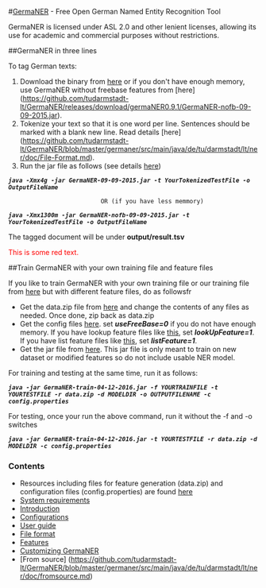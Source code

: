 #[GermaNER](https://github.com/tudarmstadt-lt/GermaNER/blob/master/germaner/src/main/java/de/tu/darmstadt/lt/ner/doc/Home.md) - Free Open German Named Entity Recognition Tool

GermaNER is licensed under ASL 2.0 and other lenient licenses, allowing its use for academic and commercial purposes without restrictions. 

##GermaNER in three lines

To tag German texts:

1. Download the binary from [here](https://github.com/tudarmstadt-lt/GermaNER/releases/download/germaNER0.9.1/GermaNER-09-09-2015.jar) or if you don't have enough memory, use GermaNER without freebase features from [here] (https://github.com/tudarmstadt-lt/GermaNER/releases/download/germaNER0.9.1/GermaNER-nofb-09-09-2015.jar).
1. Tokenize your text so that it is one word per line. Sentences should be marked with a blank new line. Read details [here] (https://github.com/tudarmstadt-lt/GermaNER/blob/master/germaner/src/main/java/de/tu/darmstadt/lt/ner/doc/File-Format.md).
2. Run the jar file as follows (see details [here](https://github.com/tudarmstadt-lt/GermaNER/blob/master/germaner/src/main/java/de/tu/darmstadt/lt/ner/doc/User-Guide.md))

***`java -Xmx4g -jar GermaNER-09-09-2015.jar -t YourTokenizedTestFile -o OutputFileName`***
                              
                              OR (if you have less memmory)

***`java -Xmx1300m -jar GermaNER-nofb-09-09-2015.jar -t  YourTokenizedTestFile -o OutputFileName`***

The tagged document will be under **output/result.tsv**

<p style='color:red'>This is some red text.</p>

##Train GermaNER with your own training file and feature files

If you like to train GermaNER with your own training file or our training file from [here](https://github.com/tudarmstadt-lt/GermaNER/releases/download/germaNER0.9.1/full_train.tsv) but with different feature files, do as followsfr

* Get the data.zip file from [here](https://github.com/tudarmstadt-lt/GermaNER/releases/download/germaNER0.9.1/data.zip) and change the contents of any files as needed. Once done, zip back as data.zip
* Get the config files [here](https://github.com/tudarmstadt-lt/GermaNER/releases/download/germaNER0.9.1/config.properties). set ***useFreeBase=0*** if you do not have enough memory. If you have lookup feature files like [this](https://github.com/tudarmstadt-lt/GermaNER/releases/download/germaNER0.9.1/lookUpFile.tsv), set ***lookUpFeature=1***. If you have list feature files like [this](https://github.com/tudarmstadt-lt/GermaNER/releases/download/germaNER0.9.1/listFile.tsv), set ***listFeature=1***. 
* Get the jar file from [here](https://github.com/tudarmstadt-lt/GermaNER/releases/download/germaNER0.9.1/GermaNER-train-04-12-2016.jar). This jar file is only meant to train on new dataset or modified features so do not include usable NER model.

For training and testing at the same time, run it as follows:

***`java -jar GermaNER-train-04-12-2016.jar -f YOURTRAINFILE -t YOURTESTFILE -r data.zip -d MODELDIR -o OUTPUTFILENAME -c config.properties`***

For testing, once your run the above command, run it without the -f and -o switches

***`java -jar GermaNER-train-04-12-2016.jar -t YOURTESTFILE -r data.zip -d MODELDIR -c config.properties`***
### Contents
* Resources including files for feature generation (data.zip) and configuration files (config.properties) are found [here](https://github.com/tudarmstadt-lt/GermaNER/releases/tag/germaNER0.9.1)
* [System requirements](https://github.com/tudarmstadt-lt/GermaNER/blob/master/germaner/src/main/java/de/tu/darmstadt/lt/ner/doc/System-Requirements.md)
* [Introduction](https://github.com/tudarmstadt-lt/GermaNER/blob/master/germaner/src/main/java/de/tu/darmstadt/lt/ner/doc/Home.md)
* [Configurations](https://github.com/tudarmstadt-lt/GermaNER/blob/master/germaner/src/main/java/de/tu/darmstadt/lt/ner/doc/Configuration-File.md)
* [User guide](https://github.com/tudarmstadt-lt/GermaNER/blob/master/germaner/src/main/java/de/tu/darmstadt/lt/ner/doc/User-Guide.md)
* [File format](https://github.com/tudarmstadt-lt/GermaNER/blob/master/germaner/src/main/java/de/tu/darmstadt/lt/ner/doc/File-Format.md)
* [Features](https://github.com/tudarmstadt-lt/GermaNER/blob/master/germaner/src/main/java/de/tu/darmstadt/lt/ner/doc/Features.md)
* [Customizing GermaNER](https://github.com/tudarmstadt-lt/GermaNER/blob/master/germaner/src/main/java/de/tu/darmstadt/lt/ner/doc/Customizing-GermaNER.md)
* [From source] (https://github.com/tudarmstadt-lt/GermaNER/blob/master/germaner/src/main/java/de/tu/darmstadt/lt/ner/doc/fromsource.md)

